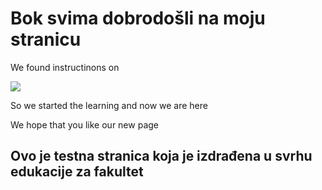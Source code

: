 # Bok svima dobrodošli na moju stranicu

We found instructinons on

![](https://www.google.com/images/branding/googlelogo/1x/googlelogo_color_272x92dp.png)

So we started the learning and now we are here

We hope that you like our new page


## Ovo je testna stranica koja je izdrađena u svrhu edukacije za fakultet
